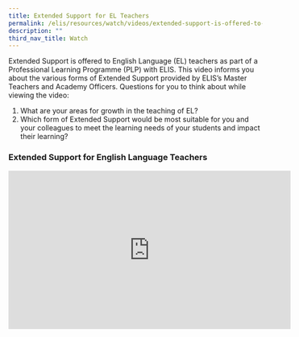 ```yaml
---
title: Extended Support for EL Teachers
permalink: /elis/resources/watch/videos/extended-support-is-offered-to-el-teachers/
description: ""
third_nav_title: Watch
---
```

Extended Support is offered to English Language (EL) teachers as part of a Professional Learning Programme (PLP) with ELIS. This video informs you about the various forms of Extended Support provided by ELIS’s Master Teachers and Academy Officers. Questions for you to think about while viewing the video:

1.  What are your areas for growth in the teaching of EL?
2.  Which form of Extended Support would be most suitable for you and your colleagues to meet the learning needs of your students and impact their learning?

### Extended Support for English Language Teachers

<iframe width="560" height="315" src="https://www.youtube.com/embed/-wVevXD_IqU" title="YouTube video player" frameborder="0" allow="accelerometer; autoplay; clipboard-write; encrypted-media; gyroscope; picture-in-picture" allowfullscreen></iframe>

